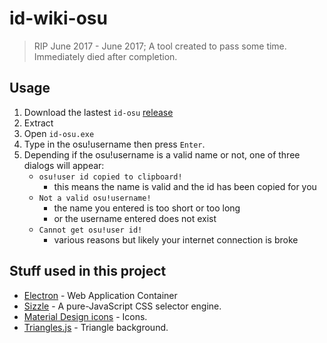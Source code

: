 # id-wiki-osu

> RIP June 2017 - June 2017; A tool created to pass some time. Immediately died after completion.

## Usage

1. Download the lastest `id-osu` [release](https://github.com/MegaApplePi/id-osu/releases)
2. Extract
3. Open `id-osu.exe`
4. Type in the osu!username then press `Enter`.
5. Depending if the osu!username is a valid name or not, one of three dialogs will appear:
   - `osu!user id copied to clipboard!`
     - this means the name is valid and the id has been copied for you
   - `Not a valid osu!username!`
     - the name you entered is too short or too long
     - or the username entered does not exist
   - `Cannot get osu!user id!`
     - various reasons but likely your internet connection is broke

## Stuff used in this project

- [Electron](http://electron.atom.io/) - Web Application Container
- [Sizzle](https://sizzlejs.com/) - A pure-JavaScript CSS selector engine.
- [Material Design icons](https://github.com/google/material-design-icons/) - Icons.
- [Triangles.js](https://github.com/Arathrix/Triangles.js) - Triangle background.
